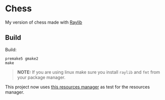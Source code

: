 # Chess

My version of chess made with [Raylib](https://github.com/raysan5/raylib)

## Build

Build:
```
premake5 gmake2
make
```

> **NOTE:** If you are using linux make sure you install `raylib` and `fmt` from your package manager. 

This project now uses [this resources manager](https://gitlab.com/Tcholly/resource-manager) as test for the resources manager.
